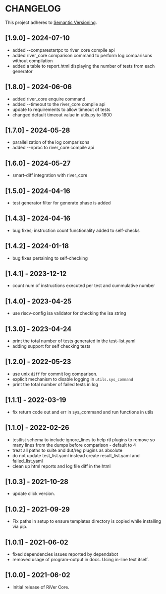 # CHANGELOG

This project adheres to [Semantic Versioning](https://semver.org/spec/v2.0.0.html).
## [1.9.0] - 2024-07-10
- added --comparestartpc to river_core compile api
- added river_core comparison command to perform log comparisons without compilation
- added a table to report.html displaying the number of tests from each generator 

## [1.8.0] - 2024-06-06
- added river_core enquire command
- added --timeout to the river_core compile api
- update to requirements to allow timeout of tests
- changed default timeout value in utils.py to 1800

## [1.7.0] - 2024-05-28
- parallelization of the log comparisons
- added --nproc to river_core compile api

## [1.6.0] - 2024-05-27
- smart-diff integration with river_core

## [1.5.0] - 2024-04-16
- test generator filter for generate phase is added

## [1.4.3] - 2024-04-16
- bug fixes; instruction count functionality added to self-checks

## [1.4.2] - 2024-01-18
- bug fixes pertaining to self-checking

## [1.4.1] - 2023-12-12
- count num of instructions executed per test and cummulative number

## [1.4.0] - 2023-04-25
- use riscv-config isa validator for checking the isa string

## [1.3.0] - 2023-04-24
- print the total number of tests generated in the test-list.yaml
- adding support for self checking tests

## [1.2.0] - 2022-05-23
- use unix `diff` for commit log comparison.
- explicit mechanism to disable logging in `utils.sys_command`
- print the total number of failed tests in log

## [1.1.1] - 2022-03-19
- fix return code out and err in sys\_command and run functions in utils

## [1.1.0] - 2022-02-26
- testlist schema to include ignore_lines to help rtl plugins to remove so many lines from the dumps before comparison - default to 4
- treat all paths to suite and dut/reg plugins as absolute
- do not update test_list.yaml instead create result_list.yaml and failed_list.yaml
- clean up html reports and log file diff in the html

## [1.0.3] - 2021-10-28
- update click version.

## [1.0.2] - 2021-09-29
- Fix paths in setup to ensure templates directory is copied while installing via pip.

## [1.0.1] - 2021-06-02
- fixed dependencies issues reported by dependabot
- removed usage of program-output in docs. Using in-line text itself.

## [1.0.0] - 2021-06-02
- Initial release of RiVer Core.
